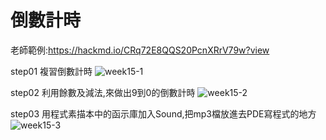 # 倒數計時
老師範例:https://hackmd.io/CRq72E8QQS20PcnXRrV79w?view

step01 複習倒數計時
![week15-1](https://user-images.githubusercontent.com/79676872/120735483-4490dd00-c51d-11eb-8267-a326cf2dd35b.png)

step02 利用餘數及減法,來做出9到0的倒數計時
![week15-2](https://user-images.githubusercontent.com/79676872/120735510-507c9f00-c51d-11eb-8b95-d99cc13ebfea.png)

step03 用程式素描本中的函示庫加入Sound,把mp3檔放進去PDE寫程式的地方
![week15-3](https://user-images.githubusercontent.com/79676872/120735584-730eb800-c51d-11eb-855a-e3ab0205de82.png)
